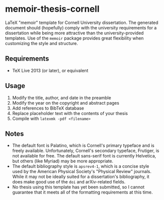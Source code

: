 memoir-thesis-cornell
=====================

LaTeX "memoir" template for Cornell University dissertation.  The generated
document should (hopefully) comply with the university requirements for a
dissertation while being more attractive than the university-provided templates.
Use of the `memoir` package provides great flexibility when customizing the
style and structure.

Requirements
------------

* TeX Live 2013 (or later), or equivalent

Usage
-----

1. Modify the title, author, and date in the preamble
2. Modify the year on the copyright and abstract pages
3. Add references to BibTeX database
4. Replace placeholder text with the contents of your thesis
5. Compile with `latexmk -pdf <filename>`

Notes
-----

* The default font is Palatino, which is Cornell's primary typeface and is
  freely available.  Unfortunately, Cornell's secondary typeface, Frutiger, is
  not available for free.  The default sans-serif font is currently Helvetica,
  but others (like Myriad) may be more appropriate.
* The default bibliography style is `apsrev4-1`, which is a concise style used
  by the American Physical Society's "Physical Review" journals.  While it may
  not be ideally suited for a dissertation's bibliography, it does make good use
  of the `doi` and arXiv-related fields.
* No thesis using this template has yet been submitted, so I cannot guarantee
  that it meets all of the formatting requirements at this time.
